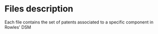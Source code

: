# Files description

Each file contains the set of patents associated to a specific component in Rowles' DSM
